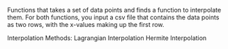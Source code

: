 Functions that takes a set of data points and finds a function to 
interpolate them. For both functions, you input a csv file that
contains the data points as two rows, with the x-values making up
the first row.

Interpolation Methods:
	Lagrangian Interpolation
	Hermite Interpolation
